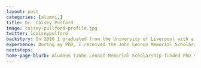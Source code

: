 ```yaml
---
layout: post
categories: [alumni,]
title: Dr. Caisey Pulford
image: caisey-pullford-profile.jpg
twitter: 1caiseypulford
backstory: In 2016 I graduated from the University of Liverpool with a first class honours degree in Tropical Disease Biology. My honours project focused on Salmonella prevalence in a collection of venomous snakes and lead to me obtaining the Tropical Disease Biologist of the Year award at graduation. I then received a Wellcome Trust-funded summer internship at the Hinton lab which allowed me to continue this work by using genomic methods to investigate Salmonella diversity in this unusual host. I accepted a PhD in Biological sciences in 2016 funded by the University of Liverpool.
experience: During my PhD, I received the John Lennon Memorial Scholarship for significant contributions towards global health to support my research and was awarded the NOVA prize for significant early contributions in the field of biological sciences.
nextsteps: 
home-page-blurb: Alumnus (John Lennon Memorial Scholarship funded PhD student)
---
```

